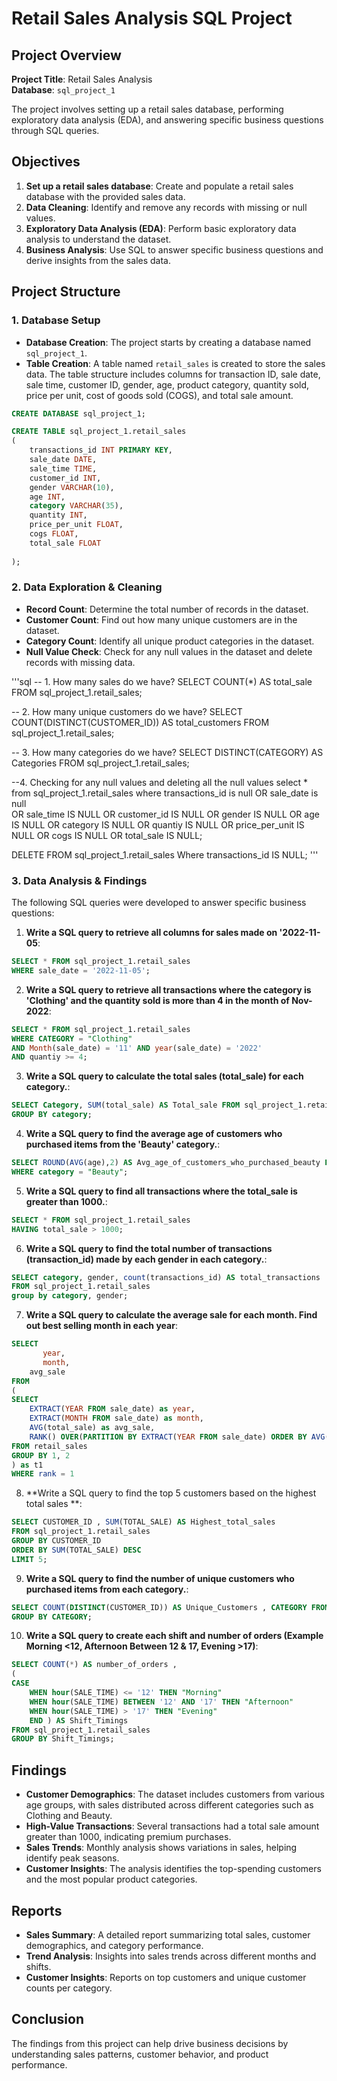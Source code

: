 # Retail Sales Analysis SQL Project

## Project Overview

**Project Title**: Retail Sales Analysis  
**Database**: `sql_project_1`

 The project involves setting up a retail sales database, performing exploratory data analysis (EDA), and answering specific business questions through SQL queries. 

## Objectives

1. **Set up a retail sales database**: Create and populate a retail sales database with the provided sales data.
2. **Data Cleaning**: Identify and remove any records with missing or null values.
3. **Exploratory Data Analysis (EDA)**: Perform basic exploratory data analysis to understand the dataset.
4. **Business Analysis**: Use SQL to answer specific business questions and derive insights from the sales data.

## Project Structure

### 1. Database Setup

- **Database Creation**: The project starts by creating a database named `sql_project_1`.
- **Table Creation**: A table named `retail_sales` is created to store the sales data. The table structure includes columns for transaction ID, sale date, sale time, customer ID, gender, age, product category, quantity sold, price per unit, cost of goods sold (COGS), and total sale amount.

```sql
CREATE DATABASE sql_project_1;

CREATE TABLE sql_project_1.retail_sales
(
    transactions_id INT PRIMARY KEY,
    sale_date DATE,	
    sale_time TIME,
    customer_id INT,	
    gender VARCHAR(10),
    age INT,
    category VARCHAR(35),
    quantity INT,
    price_per_unit FLOAT,	
    cogs FLOAT,
    total_sale FLOAT
 
);
```

### 2. Data Exploration & Cleaning

- **Record Count**: Determine the total number of records in the dataset.
- **Customer Count**: Find out how many unique customers are in the dataset.
- **Category Count**: Identify all unique product categories in the dataset.
- **Null Value Check**: Check for any null values in the dataset and delete records with missing data.

'''sql
-- 1. How many sales do we have?
SELECT COUNT(*) AS total_sale FROM sql_project_1.retail_sales;

-- 2. How many unique customers do we have?
SELECT COUNT(DISTINCT(CUSTOMER_ID)) AS total_customers FROM sql_project_1.retail_sales;

-- 3. How many categories do we have?
SELECT DISTINCT(CATEGORY) AS Categories FROM sql_project_1.retail_sales;

--4. Checking for any null values and deleting all the null values
select * from sql_project_1.retail_sales
where transactions_id is null
OR
sale_date is null	
OR
sale_time IS NULL
OR
customer_id IS NULL
OR
gender IS NULL
OR
age	IS NULL
OR
category IS NULL
OR
quantiy IS NULL
OR
price_per_unit IS NULL
OR
cogs IS NULL
OR
total_sale IS NULL;

DELETE FROM sql_project_1.retail_sales
Where transactions_id IS NULL;
'''

### 3. Data Analysis & Findings

The following SQL queries were developed to answer specific business questions:

1. **Write a SQL query to retrieve all columns for sales made on '2022-11-05**:
```sql
SELECT * FROM sql_project_1.retail_sales
WHERE sale_date = '2022-11-05';
```

2. **Write a SQL query to retrieve all transactions where the category is 'Clothing' and the quantity sold is more than 4 in the month of Nov-2022**:
```sql
SELECT * FROM sql_project_1.retail_sales
WHERE CATEGORY = "Clothing" 
AND Month(sale_date) = '11' AND year(sale_date) = '2022'
AND quantiy >= 4;
```

3. **Write a SQL query to calculate the total sales (total_sale) for each category.**:
```sql
SELECT Category, SUM(total_sale) AS Total_sale FROM sql_project_1.retail_sales
GROUP BY category;
```

4. **Write a SQL query to find the average age of customers who purchased items from the 'Beauty' category.**:
```sql
SELECT ROUND(AVG(age),2) AS Avg_age_of_customers_who_purchased_beauty FROM sql_project_1.retail_sales
WHERE category = "Beauty";
```

5. **Write a SQL query to find all transactions where the total_sale is greater than 1000.**:
```sql
SELECT * FROM sql_project_1.retail_sales
HAVING total_sale > 1000;
```

6. **Write a SQL query to find the total number of transactions (transaction_id) made by each gender in each category.**:
```sql
SELECT category, gender, count(transactions_id) AS total_transactions
FROM sql_project_1.retail_sales
group by category, gender;
```

7. **Write a SQL query to calculate the average sale for each month. Find out best selling month in each year**:
```sql
SELECT 
       year,
       month,
    avg_sale
FROM 
(    
SELECT 
    EXTRACT(YEAR FROM sale_date) as year,
    EXTRACT(MONTH FROM sale_date) as month,
    AVG(total_sale) as avg_sale,
    RANK() OVER(PARTITION BY EXTRACT(YEAR FROM sale_date) ORDER BY AVG(total_sale) DESC) as rank
FROM retail_sales
GROUP BY 1, 2
) as t1
WHERE rank = 1
```

8. **Write a SQL query to find the top 5 customers based on the highest total sales **:
```sql
SELECT CUSTOMER_ID , SUM(TOTAL_SALE) AS Highest_total_sales
FROM sql_project_1.retail_sales
GROUP BY CUSTOMER_ID
ORDER BY SUM(TOTAL_SALE) DESC
LIMIT 5;
```

9. **Write a SQL query to find the number of unique customers who purchased items from each category.**:
```sql
SELECT COUNT(DISTINCT(CUSTOMER_ID)) AS Unique_Customers , CATEGORY FROM sql_project_1.retail_sales
GROUP BY CATEGORY;
```

10. **Write a SQL query to create each shift and number of orders (Example Morning <12, Afternoon Between 12 & 17, Evening >17)**:
```sql
SELECT COUNT(*) AS number_of_orders ,
(
CASE 
    WHEN hour(SALE_TIME) <= '12' THEN "Morning"
    WHEN hour(SALE_TIME) BETWEEN '12' AND '17' THEN "Afternoon"
	WHEN hour(SALE_TIME) > '17' THEN "Evening" 
	END ) AS Shift_Timings
FROM sql_project_1.retail_sales
GROUP BY Shift_Timings;
```

## Findings

- **Customer Demographics**: The dataset includes customers from various age groups, with sales distributed across different categories such as Clothing and Beauty.
- **High-Value Transactions**: Several transactions had a total sale amount greater than 1000, indicating premium purchases.
- **Sales Trends**: Monthly analysis shows variations in sales, helping identify peak seasons.
- **Customer Insights**: The analysis identifies the top-spending customers and the most popular product categories.

## Reports

- **Sales Summary**: A detailed report summarizing total sales, customer demographics, and category performance.
- **Trend Analysis**: Insights into sales trends across different months and shifts.
- **Customer Insights**: Reports on top customers and unique customer counts per category.

## Conclusion

 The findings from this project can help drive business decisions by understanding sales patterns, customer behavior, and product performance.

